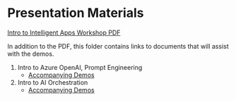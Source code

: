 # Presentation Materials

[Intro to Intelligent Apps Workshop PDF](intro-to-intelligent-apps-workshop.pdf)

In addition to the PDF, this folder contains links to documents that will assist with the demos.

1. Intro to Azure OpenAI, Prompt Engineering
    * [Accompanying Demos](prompts-demos.md)
2. Intro to AI Orchestration
    * [Accompanying Demos](aiapps-demos.md)
